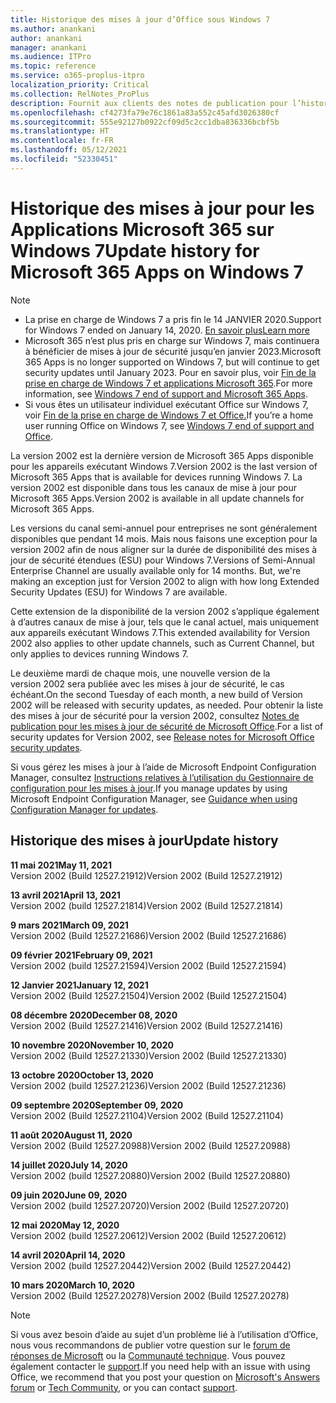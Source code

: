 ```yaml
---
title: Historique des mises à jour d’Office sous Windows 7
ms.author: anankani
author: anankani
manager: anankani
ms.audience: ITPro
ms.topic: reference
ms.service: o365-proplus-itpro
localization_priority: Critical
ms.collection: RelNotes_ProPlus
description: Fournit aux clients des notes de publication pour l’historique des mises à jour pour les Applications Microsoft 365 pour Windows 7
ms.openlocfilehash: cf4273fa79e76c1861a83a552c45afd3026380cf
ms.sourcegitcommit: 555e92127b0922cf09d5c2cc1dba836336bcbf5b
ms.translationtype: HT
ms.contentlocale: fr-FR
ms.lasthandoff: 05/12/2021
ms.locfileid: "52330451"
---
```

# <a name="update-history-for-microsoft-365-apps-on-windows-7"></a><span data-ttu-id="648ef-103">Historique des mises à jour pour les Applications Microsoft 365 sur Windows 7</span><span class="sxs-lookup"><span data-stu-id="648ef-103">Update history for Microsoft 365 Apps on Windows 7</span></span> 

 > [!NOTE]
>
>- <span data-ttu-id="648ef-104">La prise en charge de Windows 7 a pris fin le 14 JANVIER 2020.</span><span class="sxs-lookup"><span data-stu-id="648ef-104">Support for Windows 7 ended on January 14, 2020.</span></span> [<span data-ttu-id="648ef-105">En savoir plus</span><span class="sxs-lookup"><span data-stu-id="648ef-105">Learn more</span></span>](https://www.microsoft.com/microsoft-365/windows/end-of-windows-7-support)
>- <span data-ttu-id="648ef-106">Microsoft 365 n’est plus pris en charge sur Windows 7, mais continuera à bénéficier de mises à jour de sécurité jusqu’en janvier 2023.</span><span class="sxs-lookup"><span data-stu-id="648ef-106">Microsoft 365 Apps is no longer supported on Windows 7, but will continue to get security updates until January 2023.</span></span> <span data-ttu-id="648ef-107">Pour en savoir plus, voir [Fin de la prise en charge de Windows 7 et applications Microsoft 365](/DeployOffice/endofsupport/windows-7-support).</span><span class="sxs-lookup"><span data-stu-id="648ef-107">For more information, see [Windows 7 end of support and Microsoft 365 Apps](/DeployOffice/endofsupport/windows-7-support).</span></span>
>- <span data-ttu-id="648ef-108">Si vous êtes un utilisateur individuel exécutant Office sur Windows 7, voir [Fin de la prise en charge de Windows 7 et Office.](https://support.microsoft.com/office/78f20fab-b57b-44d7-8368-06a8493f3cb9)</span><span class="sxs-lookup"><span data-stu-id="648ef-108">If you’re a home user running Office on Windows 7, see [Windows 7 end of support and Office](https://support.microsoft.com/office/78f20fab-b57b-44d7-8368-06a8493f3cb9).</span></span>

<span data-ttu-id="648ef-109">La version 2002 est la dernière version de Microsoft 365 Apps disponible pour les appareils exécutant Windows 7.</span><span class="sxs-lookup"><span data-stu-id="648ef-109">Version 2002 is the last version of Microsoft 365 Apps that is available for devices running Windows 7.</span></span> <span data-ttu-id="648ef-110">La version 2002 est disponible dans tous les canaux de mise à jour pour Microsoft 365 Apps.</span><span class="sxs-lookup"><span data-stu-id="648ef-110">Version 2002 is available in all update channels for Microsoft 365 Apps.</span></span>

<span data-ttu-id="648ef-p104">Les versions du canal semi-annuel pour entreprises ne sont généralement disponibles que pendant 14 mois. Mais nous faisons une exception pour la version 2002 afin de nous aligner sur la durée de disponibilité des mises à jour de sécurité étendues (ESU) pour Windows 7.</span><span class="sxs-lookup"><span data-stu-id="648ef-p104">Versions of Semi-Annual Enterprise Channel are usually available only for 14 months. But, we're making an exception just for Version 2002 to align with how long Extended Security Updates (ESU) for Windows 7 are available.</span></span>

<span data-ttu-id="648ef-113">Cette extension de la disponibilité de la version 2002 s’applique également à d’autres canaux de mise à jour, tels que le canal actuel, mais uniquement aux appareils exécutant Windows 7.</span><span class="sxs-lookup"><span data-stu-id="648ef-113">This extended availability for Version 2002 also applies to other update channels, such as Current Channel, but only applies to devices running Windows 7.</span></span>

<span data-ttu-id="648ef-114">Le deuxième mardi de chaque mois, une nouvelle version de la version 2002 sera publiée avec les mises à jour de sécurité, le cas échéant.</span><span class="sxs-lookup"><span data-stu-id="648ef-114">On the second Tuesday of each month, a new build of Version 2002 will be released with security updates, as needed.</span></span> <span data-ttu-id="648ef-115">Pour obtenir la liste des mises à jour de sécurité pour la version 2002, consultez [Notes de publication pour les mises à jour de sécurité de Microsoft Office](microsoft365-apps-security-updates.md).</span><span class="sxs-lookup"><span data-stu-id="648ef-115">For a list of security updates for Version 2002, see [Release notes for Microsoft Office security updates](microsoft365-apps-security-updates.md).</span></span>

<span data-ttu-id="648ef-116">Si vous gérez les mises à jour à l’aide de Microsoft Endpoint Configuration Manager, consultez [Instructions relatives à l’utilisation du Gestionnaire de configuration pour les mises à jour](/deployoffice/endofsupport/windows-7-support#guidance-when-using-configuration-manager-for-updates).</span><span class="sxs-lookup"><span data-stu-id="648ef-116">If you manage updates by using Microsoft Endpoint Configuration Manager, see [Guidance when using Configuration Manager for updates](/deployoffice/endofsupport/windows-7-support#guidance-when-using-configuration-manager-for-updates).</span></span>


## <a name="update-history"></a><span data-ttu-id="648ef-117">Historique des mises à jour</span><span class="sxs-lookup"><span data-stu-id="648ef-117">Update history</span></span>

[//]: # (NE PAS SUPPRIMER)

<span data-ttu-id="648ef-119">**11 mai 2021**</span><span class="sxs-lookup"><span data-stu-id="648ef-119">**May 11, 2021**</span></span><br/>
<span data-ttu-id="648ef-120">Version 2002 (Build 12527.21912)</span><span class="sxs-lookup"><span data-stu-id="648ef-120">Version 2002 (Build 12527.21912)</span></span><br/>

<span data-ttu-id="648ef-121">**13 avril 2021**</span><span class="sxs-lookup"><span data-stu-id="648ef-121">**April 13, 2021**</span></span><br/>
<span data-ttu-id="648ef-122">Version 2002 (build 12527.21814)</span><span class="sxs-lookup"><span data-stu-id="648ef-122">Version 2002 (Build 12527.21814)</span></span><br/>

<span data-ttu-id="648ef-123">**9 mars 2021**</span><span class="sxs-lookup"><span data-stu-id="648ef-123">**March 09, 2021**</span></span><br/>
<span data-ttu-id="648ef-124">Version 2002 (Build 12527.21686)</span><span class="sxs-lookup"><span data-stu-id="648ef-124">Version 2002 (Build 12527.21686)</span></span><br/>

<span data-ttu-id="648ef-125">**09 février 2021**</span><span class="sxs-lookup"><span data-stu-id="648ef-125">**February 09, 2021**</span></span><br/>
<span data-ttu-id="648ef-126">Version 2002 (build 12527.21594)</span><span class="sxs-lookup"><span data-stu-id="648ef-126">Version 2002 (Build 12527.21594)</span></span><br/>

<span data-ttu-id="648ef-127">**12 Janvier 2021**</span><span class="sxs-lookup"><span data-stu-id="648ef-127">**January 12, 2021**</span></span><br/>
<span data-ttu-id="648ef-128">Version 2002 (Build 12527.21504)</span><span class="sxs-lookup"><span data-stu-id="648ef-128">Version 2002 (Build 12527.21504)</span></span><br/>

<span data-ttu-id="648ef-129">**08 décembre 2020**</span><span class="sxs-lookup"><span data-stu-id="648ef-129">**December 08, 2020**</span></span><br/>
<span data-ttu-id="648ef-130">Version 2002 (Build 12527.21416)</span><span class="sxs-lookup"><span data-stu-id="648ef-130">Version 2002 (Build 12527.21416)</span></span><br/>

<span data-ttu-id="648ef-131">**10 novembre 2020**</span><span class="sxs-lookup"><span data-stu-id="648ef-131">**November 10, 2020**</span></span><br/>
<span data-ttu-id="648ef-132">Version 2002 (Build 12527.21330)</span><span class="sxs-lookup"><span data-stu-id="648ef-132">Version 2002 (Build 12527.21330)</span></span><br/>

<span data-ttu-id="648ef-133">**13 octobre 2020**</span><span class="sxs-lookup"><span data-stu-id="648ef-133">**October 13, 2020**</span></span><br/>
<span data-ttu-id="648ef-134">Version 2002 (build 12527.21236)</span><span class="sxs-lookup"><span data-stu-id="648ef-134">Version 2002 (Build 12527.21236)</span></span><br/>

<span data-ttu-id="648ef-135">**09 septembre 2020**</span><span class="sxs-lookup"><span data-stu-id="648ef-135">**September 09, 2020**</span></span><br/>
<span data-ttu-id="648ef-136">Version 2002 (Build 12527.21104)</span><span class="sxs-lookup"><span data-stu-id="648ef-136">Version 2002 (Build 12527.21104)</span></span><br/>

<span data-ttu-id="648ef-137">**11 août 2020**</span><span class="sxs-lookup"><span data-stu-id="648ef-137">**August 11, 2020**</span></span><br/>
<span data-ttu-id="648ef-138">Version 2002 (Build 12527.20988)</span><span class="sxs-lookup"><span data-stu-id="648ef-138">Version 2002 (Build 12527.20988)</span></span><br/>

<span data-ttu-id="648ef-139">**14 juillet 2020**</span><span class="sxs-lookup"><span data-stu-id="648ef-139">**July 14, 2020**</span></span><br/>
<span data-ttu-id="648ef-140">Version 2002 (build 12527.20880)</span><span class="sxs-lookup"><span data-stu-id="648ef-140">Version 2002 (Build 12527.20880)</span></span><br/>

<span data-ttu-id="648ef-141">**09 juin 2020**</span><span class="sxs-lookup"><span data-stu-id="648ef-141">**June 09, 2020**</span></span><br/>
<span data-ttu-id="648ef-142">Version 2002 (build 12527.20720)</span><span class="sxs-lookup"><span data-stu-id="648ef-142">Version 2002 (Build 12527.20720)</span></span><br/>

<span data-ttu-id="648ef-143">**12 mai 2020**</span><span class="sxs-lookup"><span data-stu-id="648ef-143">**May 12, 2020**</span></span><br/>
<span data-ttu-id="648ef-144">Version 2002 (build 12527.20612)</span><span class="sxs-lookup"><span data-stu-id="648ef-144">Version 2002 (Build 12527.20612)</span></span><br/>

<span data-ttu-id="648ef-145">**14 avril 2020**</span><span class="sxs-lookup"><span data-stu-id="648ef-145">**April 14, 2020**</span></span><br/>
<span data-ttu-id="648ef-146">Version 2002 (build 12527.20442)</span><span class="sxs-lookup"><span data-stu-id="648ef-146">Version 2002 (Build 12527.20442)</span></span><br/>

<span data-ttu-id="648ef-147">**10 mars 2020**</span><span class="sxs-lookup"><span data-stu-id="648ef-147">**March 10, 2020**</span></span><br/>
<span data-ttu-id="648ef-148">Version 2002 (Build 12527.20278)</span><span class="sxs-lookup"><span data-stu-id="648ef-148">Version 2002 (Build 12527.20278)</span></span><br/>




> [!NOTE]
> <span data-ttu-id="648ef-149">Si vous avez besoin d’aide au sujet d’un problème lié à l’utilisation d’Office, nous vous recommandons de publier votre question sur le [forum de réponses de Microsoft](https://answers.microsoft.com/) ou la [Communauté technique](https://techcommunity.microsoft.com/). Vous pouvez également contacter le [support](https://support.microsoft.com/contactus).</span><span class="sxs-lookup"><span data-stu-id="648ef-149">If you need help with an issue with using Office, we recommend that you post your question on [Microsoft's Answers forum](https://answers.microsoft.com/) or [Tech Community](https://techcommunity.microsoft.com/), or you can contact [support](https://support.microsoft.com/contactus).</span></span>